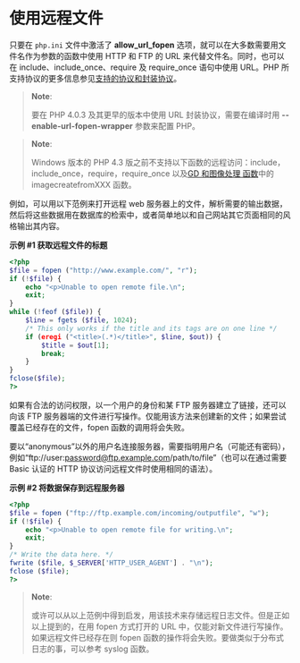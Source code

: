 使用远程文件
============

只要在 `php.ini` 文件中激活了 **allow\_url\_fopen**
选项，就可以在大多数需要用文件名作为参数的函数中使用 HTTP 和 FTP 的 URL
来代替文件名。同时，也可以在 <span
class="function">include</span>、<span
class="function">include\_once</span>、<span
class="function">require</span> 及 <span
class="function">require\_once</span> 语句中使用 URL。PHP
所支持协议的更多信息参见<a href="/wrappers.html" class="xref">支持的协议和封装协议</a>。

> **Note**:
>
> 要在 PHP 4.0.3 及其更早的版本中使用 URL 封装协议，需要在编译时用
> **--enable-url-fopen-wrapper** 参数来配置 PHP。

> **Note**:
>
> Windows 版本的 PHP 4.3 版之前不支持以下函数的远程访问：<span
> class="function">include</span>，<span
> class="function">include\_once</span>，<span
> class="function">require</span>，<span
> class="function">require\_once</span>
> 以及<a href="/ref/image.html" class="xref">GD 和图像处理 函数</a>中的
> imagecreatefromXXX 函数。

例如，可以用以下范例来打开远程 web
服务器上的文件，解析需要的输出数据，然后将这些数据用在数据库的检索中，或者简单地以和自己网站其它页面相同的风格输出其内容。

**示例 \#1 获取远程文件的标题**

``` php
<?php
$file = fopen ("http://www.example.com/", "r");
if (!$file) {
    echo "<p>Unable to open remote file.\n";
    exit;
}
while (!feof ($file)) {
    $line = fgets ($file, 1024);
    /* This only works if the title and its tags are on one line */
    if (eregi ("<title>(.*)</title>", $line, $out)) {
        $title = $out[1];
        break;
    }
}
fclose($file);
?>
```

如果有合法的访问权限，以一个用户的身份和某 FTP
服务器建立了链接，还可以向该 FTP
服务器端的文件进行写操作。仅能用该方法来创建新的文件；如果尝试覆盖已经存在的文件，<span
class="function">fopen</span> 函数的调用将会失败。

要以“anonymous”以外的用户名连接服务器，需要指明用户名（可能还有密码），例如“ftp://user:password@ftp.example.com/path/to/file”（也可以在通过需要
Basic 认证的 HTTP 协议访问远程文件时使用相同的语法）。

**示例 \#2 将数据保存到远程服务器**

``` php
<?php
$file = fopen ("ftp://ftp.example.com/incoming/outputfile", "w");
if (!$file) {
    echo "<p>Unable to open remote file for writing.\n";
    exit;
}
/* Write the data here. */
fwrite ($file, $_SERVER['HTTP_USER_AGENT'] . "\n");
fclose ($file);
?>
```

> **Note**:
>
> 或许可以从以上范例中得到启发，用该技术来存储远程日志文件。但是正如以上提到的，在用
> <span class="function">fopen</span> 方式打开的 URL
> 中，仅能对新文件进行写操作。如果远程文件已经存在则 <span
> class="function">fopen</span>
> 函数的操作将会失败。要做类似于分布式日志的事，可以参考 <span
> class="function">syslog</span> 函数。
